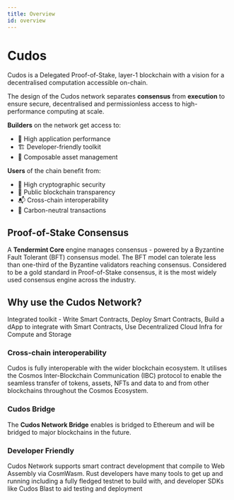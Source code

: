 ```yaml
---
title: Overview
id: overview
---
```


# Cudos

Cudos is a Delegated Proof-of-Stake, layer-1 blockchain with a vision for a decentralised computation accessible on-chain.

The design of the Cudos network separates **consensus** from **execution** to ensure secure, decentralised and permissionless access to high-performance computing at scale.

**Builders** on the network get access to:
- 🔧 High application performance
- 🏗 Developer-friendly toolkit
- 💱 Composable asset management

**Users** of the chain benefit from:
- 🔐 High cryptographic security
- 🔬 Public blockchain transparency
- 📬 Cross-chain interoperability
- 🌳 Carbon-neutral transactions

## Proof-of-Stake Consensus

A **Tendermint Core** engine manages consensus - powered by a Byzantine Fault Tolerant (BFT) consensus model. The BFT model can tolerate less than one-third of the Byzantine validators reaching consensus. Considered to be a gold standard in Proof-of-Stake consensus, it is the most widely used consensus engine across the industry.

## Why use the Cudos Network? 	

Integrated toolkit - Write Smart Contracts, Deploy Smart Contracts, Build a dApp to integrate with Smart Contracts, Use Decentralized Cloud Infra for Compute and Storage

### Cross-chain interoperability

Cudos is fully interoperable with the wider blockchain ecosystem. It utilises the Cosmos Inter-Blockchain Communication (IBC) protocol to enable the seamless transfer of tokens, assets, NFTs and data to and from other blockchains throughout the Cosmos Ecosystem.

### Cudos Bridge

The **Cudos Network Bridge** enables is bridged to Ethereum and will be bridged to major blockchains in the future.

### Developer Friendly

Cudos Network supports smart contract development that compile to Web Assembly via CosmWasm. Rust developers have many tools to get up and running including a fully fledged testnet to build with, and developer SDKs like Cudos Blast to aid testing and deployment

